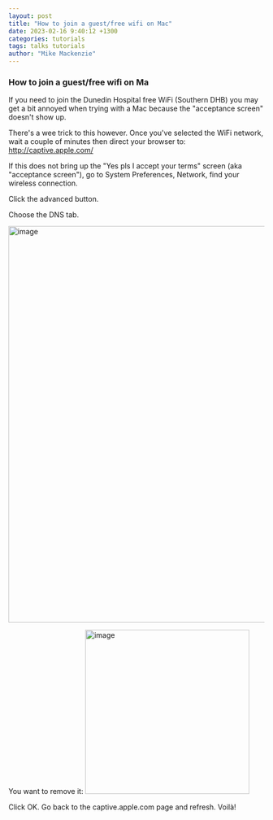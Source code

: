 ```yaml
---
layout: post
title: "How to join a guest/free wifi on Mac"
date: 2023-02-16 9:40:12 +1300
categories: tutorials
tags: talks tutorials
author: "Mike Mackenzie"
---
```


### How to join a guest/free wifi on Ma

If you need to join the Dunedin Hospital free WiFi (Southern DHB) you may get a bit annoyed when trying with a Mac because the "acceptance screen" doesn't show up.

There's a wee trick to this however. Once you've selected the WiFi network, wait a couple of minutes then direct your browser to: http://captive.apple.com/

If this does not bring up the "Yes pls I accept your terms" screen (aka "acceptance screen"), go to System Preferences, Network, find your wireless connection.

Click the advanced button.

Choose the DNS tab.

<img width="780" alt="image" src="https://user-images.githubusercontent.com/376245/219148335-34921082-b167-4e25-b915-1c52092d889d.png">

You want to remove it:
<img width="323" alt="image" src="https://user-images.githubusercontent.com/376245/219148397-63a077c7-89ba-4bc4-8388-7bb5db2f688f.png">

Click OK. Go back to the captive.apple.com page and refresh. Voilà!
